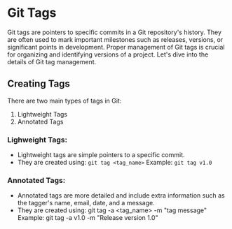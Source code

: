 # Git Tags

Git tags are pointers to specific commits in a Git repository's history. They are often used to mark important milestones such as releases, versions, or significant points in development. Proper management of Git tags is crucial for organizing and identifying versions of a project. Let's dive into the details of Git tag management.

## Creating Tags

There are two main types of tags in Git:
1. Lightweight Tags
2. Annotated Tags

### Lighweight Tags:
- Lightweight tags are simple pointers to a specific commit.
- They are created using:
            `git tag <tag_name>`
        Example: 
            `git tag v1.0`

### Annotated Tags:
- Annotated tags are more detailed and include extra information such as the tagger's name, email, date, and a message.
- They are created using:
            git tag -a <tag_name> -m "tag message"
        Example:
            git tag -a v1.0 -m "Release version 1.0"


<!-- Hello, I'm trying to make chnges in this branch so that I will be able to synchronize these changes with the required beranch. -->
<!-- This is all the new changes I will like to add to this branch for now. -->